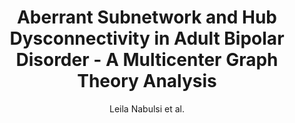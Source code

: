 ---
cat: gaia
subcat: ginkgo
bestof: false
author: Leila Nabulsi et al.
title: Aberrant Subnetwork and Hub Dysconnectivity in Adult Bipolar Disorder - A Multicenter Graph Theory Analysis
journal: Cerebral Cortex
year: 2022
type: article
url: https -//academic.oup.com/cercor/article/32/10/2254/6380064
doi: 10.1093/cercor/bhab356
---